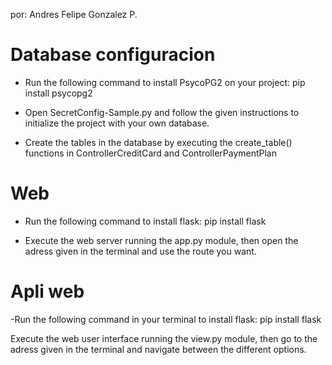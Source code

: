

por: Andres Felipe Gonzalez P.

# Database configuracion

- Run the following command to install PsycoPG2 on your project:
pip install psycopg2

- Open SecretConfig-Sample.py and follow the given instructions to initialize the project with your own database.

- Create the tables in the database by executing the create_table() functions in ControllerCreditCard and ControllerPaymentPlan


# Web 

- Run the following command to install flask:
    pip install flask

- Execute the web server running the app.py module, then open the adress given in the terminal and use the route you want.

# Apli web

-Run the following command in your terminal to install flask: pip install flask

Execute the web user interface running the view.py module, then go to the adress given in the terminal and navigate between the different options.